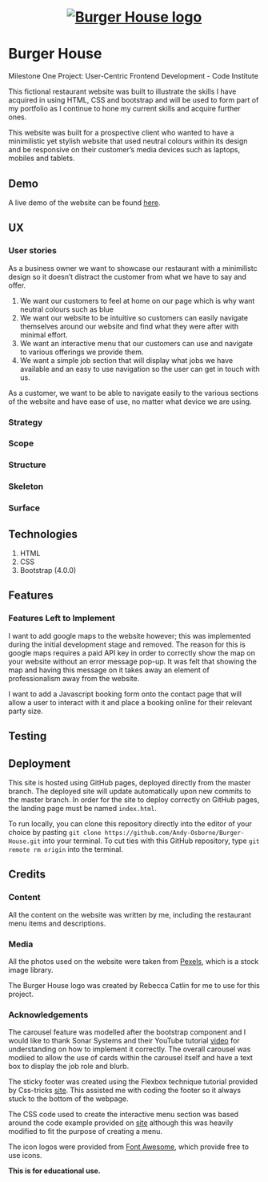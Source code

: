 <h1 align="center">
  <a href="https://andy-osborne.github.io/Burger-House/index.html" target="_blank"><img src="https://imgur.com/tGqr1Se" alt="Burger House logo"/></a>
</h1>

# Burger House
Milestone One Project: User-Centric Frontend Development - Code Institute 

This fictional restaurant website was built to illustrate the skills I have acquired in using HTML, CSS and bootstrap and will be used to form part of my portfolio as I continue to hone my current skills and acquire further ones. 

This website was built for a prospective client who wanted to have a minimilistic yet stylish website that used neutral colours within its design and be responsive on their customer’s media devices such as laptops, mobiles and tablets.

## Demo
A live demo of the website can be found [here](https://andy-osborne.github.io/Burger-House/jobs.html).

## UX

### User stories

As a business owner we want to showcase our restaurant with a minimilistc design so it doesn’t distract the customer from what we have to say and offer.  

1)	We want our customers to feel at home on our page which is why want neutral colours such as blue 
2)	We want our website to be intuitive so customers can easily navigate themselves around our website and find what they were after with minimal effort.
3)	We want an interactive menu that our customers can use and navigate to various offerings we provide them.
4)	We want a simple job section that will display what jobs we have available and an easy to use navigation so the user can get in touch with us. 

As a customer, we want to be able to navigate easily to the various sections of the website and have ease of use, no matter what device we are using. 


### Strategy

### Scope

### Structure

### Skeleton

### Surface

## Technologies
1. HTML
2. CSS
3. Bootstrap (4.0.0)

## Features

### Features Left to Implement

I want to add google maps to the website however; this was implemented during the initial development stage and removed. The reason for this is google maps requires a paid API key in order to correctly show the map on your website without an error message pop-up. It was felt that showing the map and having this message on it takes away an element of professionalism away from the website.

I want to add a Javascript booking form onto the contact page that will allow a user to interact with it and place a booking online for their relevant party size. 

## Testing

## Deployment
This site is hosted using GitHub pages, deployed directly from the master branch. The deployed site will update automatically upon new commits to the master branch. In order for the site to deploy correctly on GitHub pages, the landing page must be named `index.html`.

To run locally, you can clone this repository directly into the editor of your choice by pasting `git clone https://github.com/Andy-Osborne/Burger-House.git` into your terminal. To cut ties with this GitHub repository, type `git remote rm origin` into the terminal.

## Credits

### Content
All the content on the website was written by me, including the restaurant menu items and descriptions. 

### Media
All the photos used on the website were taken from [Pexels](https://www.pexels.com/), which is a stock image library.

The Burger House logo was created by Rebecca Catlin for me to use for this project.  

### Acknowledgements
The carousel feature was modelled after the bootstrap component and I would like to thank Sonar Systems and their YouTube tutorial [video](https://www.youtube.com/watch?v=n8ItscKLf7s) for understanding on how to implement it correctly. The overall carousel was modiied to allow the use of cards within the carousel itself and have a text box to display the job role and blurb.  

The sticky footer was created using the Flexbox technique tutorial provided by Css-tricks [site](https://css-tricks.com/couple-takes-sticky-footer/). This assisted me with coding the footer so it always stuck to the bottom of the webpage. 

The CSS code used to create the interactive menu section was based around the code example provided on [site](https://alligator.io/css/css-only-click-handler/) although this was heavily modified to fit the purpose of creating a menu. 

The icon logos were provided from [Font Awesome](https://fontawesome.com/), which provide free to use icons.

**This is for educational use.** 